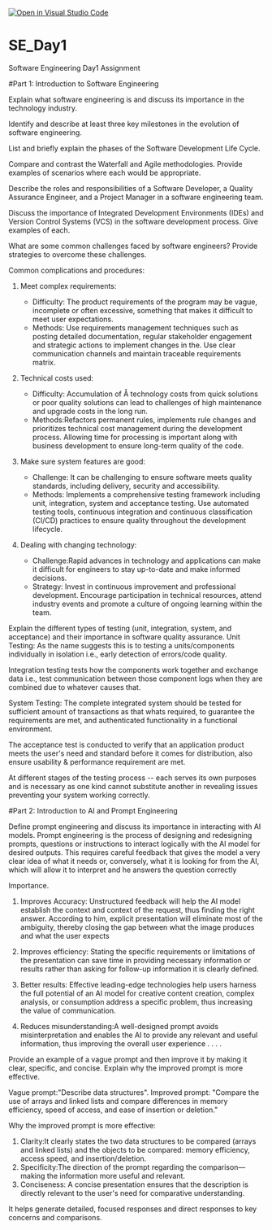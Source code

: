 [![Open in Visual Studio Code](https://classroom.github.com/assets/open-in-vscode-2e0aaae1b6195c2367325f4f02e2d04e9abb55f0b24a779b69b11b9e10269abc.svg)](https://classroom.github.com/online_ide?assignment_repo_id=15570137&assignment_repo_type=AssignmentRepo)
# SE_Day1
Software Engineering Day1 Assignment

#Part 1: Introduction to Software Engineering

Explain what software engineering is and discuss its importance in the technology industry.


Identify and describe at least three key milestones in the evolution of software engineering.


List and briefly explain the phases of the Software Development Life Cycle.


Compare and contrast the Waterfall and Agile methodologies. Provide examples of scenarios where each would be appropriate.


Describe the roles and responsibilities of a Software Developer, a Quality Assurance Engineer, and a Project Manager in a software engineering team.


Discuss the importance of Integrated Development Environments (IDEs) and Version Control Systems (VCS) in the software development process. Give examples of each.


What are some common challenges faced by software engineers? Provide strategies to overcome these challenges.

Common complications and procedures:

1. Meet complex requirements:
   - Difficulty: The product requirements of the program may be vague, incomplete or often excessive, something that makes it difficult to meet user expectations.
   - Methods: Use requirements management techniques such as posting detailed documentation, regular stakeholder engagement and strategic actions to implement changes in the. Use clear communication channels and maintain traceable requirements matrix.

2. Technical costs used:
   - Difficulty: Accumulation of Å technology costs from quick solutions or poor quality solutions can lead to challenges of high maintenance and upgrade costs in the long run.
   - Methods:Refactors permanent rules, implements rule changes and prioritizes technical cost management during the development process. Allowing time for processing is important along with business development to ensure long-term quality of the code.

3. Make sure system features are good:
   - Challenge: It can be challenging to ensure software meets quality standards, including delivery, security and accessibility.
   - Methods: Implements a comprehensive testing framework including unit, integration, system and acceptance testing. Use automated testing tools, continuous integration and continuous classification (CI/CD) practices to ensure quality throughout the development lifecycle.

4. Dealing with changing technology:
   - Challenge:Rapid advances in technology and applications can make it difficult for engineers to stay up-to-date and make informed decisions.
   - Strategy: Invest in continuous improvement and professional development. Encourage participation in technical resources, attend industry events and promote a culture of ongoing learning within the team.

  

Explain the different types of testing (unit, integration, system, and acceptance) and their importance in software quality assurance.
Unit Testing: As the name suggests this is to testing a units/components individually in isolation i.e., early detection of errors/code quality.

Integration testing tests how the components work together and exchange data i.e., test communication between those component logs when they are combined due to whatever causes that.

System Testing: The complete integrated system should be tested for sufficient amount of transactions as that whats required, to guarantee the requirements are met, and authenticated functionality in a functional environment.

The acceptance test is conducted to verify that an application product meets the user's need and standard before it comes for distribution, also ensure usability & performance requirement are met.

At different stages of the testing process -- each serves its own purposes and is necessary as one kind cannot substitute another in revealing issues preventing your system working correctly.

#Part 2: Introduction to AI and Prompt Engineering


Define prompt engineering and discuss its importance in interacting with AI models.
Prompt engineering is the process of designing and redesigning prompts, questions or instructions to interact logically with the AI ​​model for desired outputs. This requires careful feedback that gives the model a very clear idea of ​​what it needs or, conversely, what it is looking for from the AI, which will allow it to interpret and he answers the question correctly

Importance.

1. Improves Accuracy: Unstructured feedback will help the AI ​​model establish the context and context of the request, thus finding the right answer. According to him, explicit presentation will eliminate most of the ambiguity, thereby closing the gap between what the image produces and what the user expects

2. Improves efficiency: Stating the specific requirements or limitations of the presentation can save time in providing necessary information or results rather than asking for follow-up information it is clearly defined.

3. Better results: Effective leading-edge technologies help users harness the full potential of an AI model for creative content creation, complex analysis, or consumption address a specific problem, thus increasing the value of communication.

4. Reduces misunderstanding:A well-designed prompt avoids misinterpretation and enables the AI ​​to provide any relevant and useful information, thus improving the overall user experience . . . .

Provide an example of a vague prompt and then improve it by making it clear, specific, and concise. Explain why the improved prompt is more effective.

Vague prompt:"Describe data structures".
Improved prompt: "Compare the use of arrays and linked lists and compare differences in memory efficiency, speed of access, and ease of insertion or deletion."

Why the improved prompt is more effective:

1. Clarity:It clearly states the two data structures to be compared (arrays and linked lists) and the objects to be compared: memory efficiency, access speed, and insertion/deletion.
2. Specificity:The direction of the prompt regarding the comparison—making the information more useful and relevant.
3. Conciseness: A concise presentation ensures that the description is directly relevant to the user's need for comparative understanding.

It helps generate detailed, focused responses and direct responses to key concerns and comparisons.
